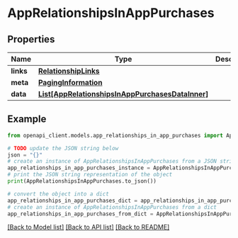 # AppRelationshipsInAppPurchases


## Properties

Name | Type | Description | Notes
------------ | ------------- | ------------- | -------------
**links** | [**RelationshipLinks**](RelationshipLinks.md) |  | [optional] 
**meta** | [**PagingInformation**](PagingInformation.md) |  | [optional] 
**data** | [**List[AppRelationshipsInAppPurchasesDataInner]**](AppRelationshipsInAppPurchasesDataInner.md) |  | [optional] 

## Example

```python
from openapi_client.models.app_relationships_in_app_purchases import AppRelationshipsInAppPurchases

# TODO update the JSON string below
json = "{}"
# create an instance of AppRelationshipsInAppPurchases from a JSON string
app_relationships_in_app_purchases_instance = AppRelationshipsInAppPurchases.from_json(json)
# print the JSON string representation of the object
print(AppRelationshipsInAppPurchases.to_json())

# convert the object into a dict
app_relationships_in_app_purchases_dict = app_relationships_in_app_purchases_instance.to_dict()
# create an instance of AppRelationshipsInAppPurchases from a dict
app_relationships_in_app_purchases_from_dict = AppRelationshipsInAppPurchases.from_dict(app_relationships_in_app_purchases_dict)
```
[[Back to Model list]](../README.md#documentation-for-models) [[Back to API list]](../README.md#documentation-for-api-endpoints) [[Back to README]](../README.md)



